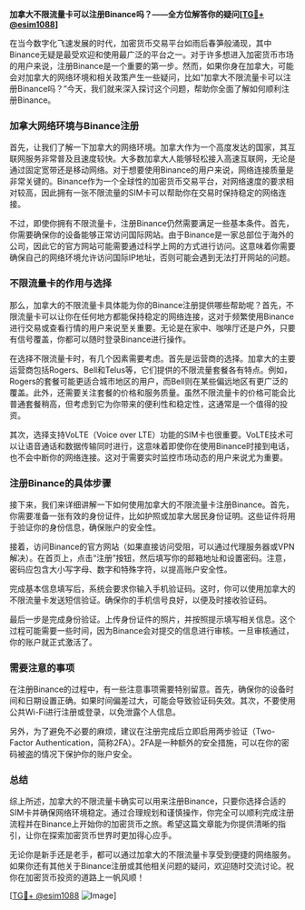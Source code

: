 **加拿大不限流量卡可以注册Binance吗？——全方位解答你的疑问[[TG💪+ @esim1088](https://t.me/s/esim1088)]**

在当今数字化飞速发展的时代，加密货币交易平台如雨后春笋般涌现，其中Binance无疑是最受欢迎和使用最广泛的平台之一。对于许多想进入加密货币市场的用户来说，注册Binance是一个重要的第一步。然而，如果你身在加拿大，可能会对加拿大的网络环境和相关政策产生一些疑问，比如“加拿大不限流量卡可以注册Binance吗？”今天，我们就来深入探讨这个问题，帮助你全面了解如何顺利注册Binance。

### 加拿大网络环境与Binance注册

首先，让我们了解一下加拿大的网络环境。加拿大作为一个高度发达的国家，其互联网服务非常普及且速度较快。大多数加拿大人能够轻松接入高速互联网，无论是通过固定宽带还是移动网络。对于想要使用Binance的用户来说，网络连接质量是非常关键的。Binance作为一个全球性的加密货币交易平台，对网络速度的要求相对较高，因此拥有一张不限流量的SIM卡可以帮助你在交易时保持稳定的网络连接。

不过，即使你拥有不限流量卡，注册Binance仍然需要满足一些基本条件。首先，你需要确保你的设备能够正常访问国际网站。由于Binance是一家总部位于海外的公司，因此它的官方网站可能需要通过科学上网的方式进行访问。这意味着你需要确保自己的网络环境允许访问国际IP地址，否则可能会遇到无法打开网站的问题。

### 不限流量卡的作用与选择

那么，加拿大的不限流量卡具体能为你的Binance注册提供哪些帮助呢？首先，不限流量卡可以让你在任何地方都能保持稳定的网络连接，这对于频繁使用Binance进行交易或查看行情的用户来说至关重要。无论是在家中、咖啡厅还是户外，只要有信号覆盖，你都可以随时登录Binance进行操作。

在选择不限流量卡时，有几个因素需要考虑。首先是运营商的选择。加拿大的主要运营商包括Rogers、Bell和Telus等，它们提供的不限流量套餐各有特点。例如，Rogers的套餐可能更适合城市地区的用户，而Bell则在某些偏远地区有更广泛的覆盖。此外，还需要关注套餐的价格和服务质量。虽然不限流量卡的价格可能会比普通套餐稍高，但考虑到它为你带来的便利性和稳定性，这通常是一个值得的投资。

其次，选择支持VoLTE（Voice over LTE）功能的SIM卡也很重要。VoLTE技术可以让语音通话和数据传输同时进行，这意味着即使你在使用Binance时接到电话，也不会中断你的网络连接。这对于需要实时监控市场动态的用户来说尤为重要。

### 注册Binance的具体步骤

接下来，我们来详细讲解一下如何使用加拿大的不限流量卡注册Binance。首先，你需要准备一张有效的身份证件，比如护照或加拿大居民身份证明。这些证件将用于验证你的身份信息，确保账户的安全性。

接着，访问Binance的官方网站（如果直接访问受阻，可以通过代理服务器或VPN解决）。在首页上，点击“注册”按钮，然后填写你的邮箱地址和设置密码。注意，密码应包含大小写字母、数字和特殊字符，以提高账户安全性。

完成基本信息填写后，系统会要求你输入手机验证码。这时，你可以使用加拿大的不限流量卡发送短信验证。确保你的手机信号良好，以便及时接收验证码。

最后一步是完成身份验证。上传身份证件的照片，并按照提示填写相关信息。这个过程可能需要一些时间，因为Binance会对提交的信息进行审核。一旦审核通过，你的账户就正式激活了。

### 需要注意的事项

在注册Binance的过程中，有一些注意事项需要特别留意。首先，确保你的设备时间和日期设置正确。如果时间偏差过大，可能会导致验证码失效。其次，不要使用公共Wi-Fi进行注册或登录，以免泄露个人信息。

另外，为了避免不必要的麻烦，建议在注册完成后立即启用两步验证（Two-Factor Authentication，简称2FA）。2FA是一种额外的安全措施，可以在你的密码被盗的情况下保护你的账户安全。

### 总结

综上所述，加拿大的不限流量卡确实可以用来注册Binance，只要你选择合适的SIM卡并确保网络环境稳定。通过合理规划和谨慎操作，你完全可以顺利完成注册流程并在Binance上开始你的加密货币之旅。希望这篇文章能为你提供清晰的指引，让你在探索加密货币世界时更加得心应手。

无论你是新手还是老手，都可以通过加拿大的不限流量卡享受到便捷的网络服务。如果你还有其他关于Binance注册或其他相关问题的疑问，欢迎随时交流讨论。祝你在加密货币投资的道路上一帆风顺！

[[TG💪+ @esim1088](https://t.me/s/esim1088) ![Image](https://i.postimg.cc/4NQfJmqS/Snipaste-2025-05-13-00-14-12.png)]